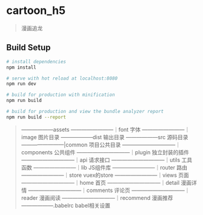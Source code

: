 # cartoon_h5
> 漫画追龙

## Build Setup

``` bash
# install dependencies
npm install

# serve with hot reload at localhost:8080
npm run dev

# build for production with minification
npm run build

# build for production and view the bundle analyzer report
npm run build --report
```



> ——————assets
> ————————｜font            字体
> ————————｜image           图片目录
> ——————dist                输出目录
> ——————src                 源码目录
> ————————|common           项目公共目录
> ——————————｜components     公共组件
> ——————————｜plugin         独立封装的插件
> ——————————｜api            请求接口
> ——————————｜utils          工具函数
> ————————｜lib              JS组件库
> ————————｜router           路由
> ————————｜store            vuex的store
> ————————｜views            页面
> ——————————｜home           首页
> ——————————｜detail         漫画详情
> ——————————｜comments       评论页
> ——————————｜reader         漫画阅读
> ——————————｜recommend      漫画推荐
> ——————.babelrc             babel相关设置
